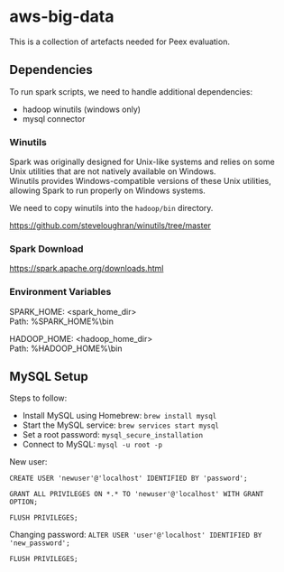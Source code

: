 # aws-big-data #
 
This is a collection of artefacts needed for Peex evaluation.

## Dependencies ##

To run spark scripts, we need to handle additional dependencies:
- hadoop winutils (windows only)
- mysql connector

### Winutils ###

Spark was originally designed for Unix-like systems and relies on some Unix utilities that are not natively available on Windows.  
Winutils provides Windows-compatible versions of these Unix utilities, allowing Spark to run properly on Windows systems.

We need to copy winutils into the `hadoop/bin` directory.

https://github.com/steveloughran/winutils/tree/master

### Spark Download ###

https://spark.apache.org/downloads.html

### Environment Variables ###

SPARK_HOME: <spark_home_dir>  
Path: %SPARK_HOME%\bin

HADOOP_HOME: <hadoop_home_dir>  
Path: %HADOOP_HOME%\bin

## MySQL Setup ##

Steps to follow:
- Install MySQL using Homebrew: `brew install mysql`
- Start the MySQL service: `brew services start mysql`
- Set a root password: `mysql_secure_installation`
- Connect to MySQL: `mysql -u root -p`

New user:

`CREATE USER 'newuser'@'localhost' IDENTIFIED BY 'password';`

`GRANT ALL PRIVILEGES ON *.* TO 'newuser'@'localhost' WITH GRANT OPTION;`

`FLUSH PRIVILEGES;`

Changing password:
`ALTER USER 'user'@'localhost' IDENTIFIED BY 'new_password';`

`FLUSH PRIVILEGES;`